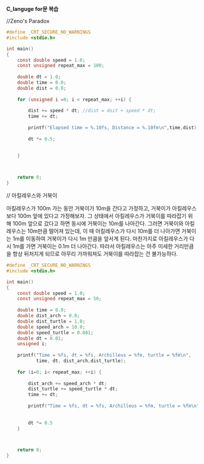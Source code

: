 **C_languge for문 복습**

//Zeno's Paradox

``` c
#define _CRT_SECURE_NO_WARNINGS
#include <stdio.h>

int main()
{
    const double speed = 1.0;
    const unsigned repeat_max = 100;
    
    double dt = 1.0;
    double time = 0.0;
    double dist = 0.0;
    
    for (unsigned i =0; i < repeat_max; ++i) {
        
        dist += speed * dt; //dist = dsit + speed * dt;
        time += dt;
        
        printf("Elapsed time = %.10fs, Distance = %.10fm\n",time,dist);
        
        dt *= 0.5;
        
        
    }



	return 0;
}
```




// 아킬레우스와 거북이 

아킬레우스가 100m 가는 동안 거북이가 10m을 간다고 가정하고, 거북이가 아킬레우스보다 100m 앞에 있다고 가정해보자. 그 상태에서 아킬레우스가 거북이를 따라잡기 위해 100m 앞으로 갔다고 하면 동시에 거북이는 10m를 나아간다. 그러면 거북이와 아킬레우스는 10m만큼 떨어져 있는데, 이 때 아킬레우스가 다시 10m를 더 나아가면 거북이는 1m를 이동하여 거북이가 다시 1m 만큼을 앞서게 된다. 마찬가지로 아킬레우스가 다시 1m를 가면 거북이는 0.1m 더 나아간다. 따라서 아킬레우스는 아주 미세한 거리만큼을 항상 뒤처지게 되므로 아무리 가까워져도 거북이를 따라잡는 건 불가능하다.


``` c
#define _CRT_SECURE_NO_WARNINGS
#include <stdio.h>

int main()
{
    const double speed = 1.0;
    const unsigned repeat_max = 50;
    
    double time = 0.0;
    double dist_arch = 0.0;
    double dist_turtle = 1.0;
    double speed_arch = 10.0;
    double speed_turtle = 0.001;
    double dt = 0.01;
    unsigned i;
    
    printf("Time = %fs, dt = %fs, Archilleus = %fm, turtle = %fm\n",
           time, dt, dist_arch,dist_turtle);
    
    for (i=0; i< repeat_max; ++i) {
        
        dist_arch += speed_arch * dt;
        dist_turtle += speed_turtle * dt;
        time += dt;
        
        printf("Time = %fs, dt = %fs, Archilleus = %fm, turtle = %fm\n",time,dt,dist_arch,dist_turtle);
        
        
        dt *= 0.5
    }



	return 0;
}
```
